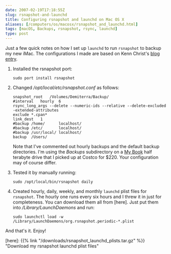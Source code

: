 ```yaml
--- 
date: 2007-02-19T17:18:55Z
slug: rsnapshot-and-launchd
title: Configuring rsnapshot and launchd on Mac OS X
aliases: [/computers/os/macosx/rsnapshot_and_launchd.html]
tags: [macOS, Backups, rsnapshot, rsync, launchd]
type: post
---
```


Just a few quick notes on how I set up `launchd` to run `rsnapshot` to backup my
new iMac. The configurations I made are based on Kenn Christ's [blog entry].

1.  Installed the rsnapshot port:

        sudo port install rsnapshot

2.  Changed */opt/local/etc/rsnapshot.conf* as follows:

        snapshot_root   /Volumes/Demiterra/Backup/
        #interval   hourly  6
        rsync_long_args --delete --numeric-ids --relative --delete-excluded -extended-attributes
        exclude *.cpan*
        link_dest   1
        #backup /home/      localhost/
        #backup /etc/       localhost/
        #backup /usr/local/ localhost/
        backup  /Users/     

    Note that I've commented out hourly backups and the default backup
    directories. I'm using the *Backups* subdirectory on a [My Book] half
    terabyte drive that I picked up at Costco for $220. Your configuration may
    of course differ.

3.  Tested it by manually running:

        sudo /opt/local/bin/rsnapshot daily

4.  Created hourly, daily, weekly, and monthly `launchd` plist files for
    `rsnapshot`. The hourly one runs every six hours and I threw it in just for
    completeness. You can download them all from [here]. Just put them into
    */Library/LaunchDaemons* and run:

        sudo launchctl load -w /Library/LaunchDaemons/org.rsnapshot.periodic-*.plist

And that's it. Enjoy!

  [blog entry]: http://www.inmostlight.org/2006/03/easy-backups-with-rsnapshot
    "Easy backups with rsnapshot"
  [My Book]: http://www.wdc.com/en/products/Products.asp?DriveID=224
    "Western Digital My Book™ Premium Edition™"
  [here]: {{% link "/downloads/rsnapshot_launchd_plists.tar.gz" %}}
    "Download my rsnapshot launchd plist files"
